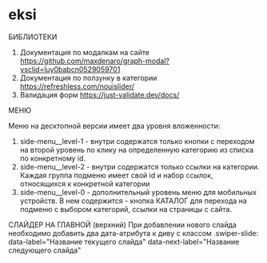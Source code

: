 # eksi

БИБЛИОТЕКИ

1. Документация по модалкам на сайте https://github.com/maxdenaro/graph-modal?ysclid=luy0babcn0529059701
2. Документация по ползунку в категории https://refreshless.com/nouislider/
3. Валидация форм https://just-validate.dev/docs/

МЕНЮ

Меню на десктопной версии имеет два уровня вложенности:
1. side-menu__level-1 - внутри содержатся только кнопки с переходом на второй уровень по клику на определенную категорию из списка по конкретному id.
2. side-menu__level-2 - внутри содержатся только ссылки на категории. Каждая группа подменю имеет свой id и набор ссылок, относящихся к конкретной категории 
3. side-menu__level-0 - дополнительный уровень меню для мобильных устройств. В нем содержится - кнопка КАТАЛОГ для перехода на подменю с выбором категорий, ссылки на страницы с сайта.

СЛАЙДЕР НА ГЛАВНОЙ (верхний)
При добавлении нового слайда необходимо добавить два дата-атрибута к диву с классом .swiper-slide:
data-label="Название текущего слайда"
data-next-label="Название следующего слайда"



